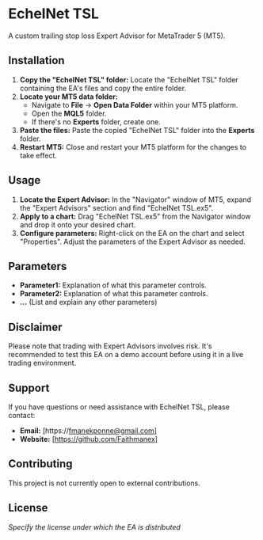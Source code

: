 # EchelNet TSL

A custom trailing stop loss Expert Advisor for MetaTrader 5 (MT5).

## Installation

1. **Copy the "EchelNet TSL" folder:** Locate the "EchelNet TSL" folder containing the EA's files and copy the entire folder.
2. **Locate your MT5 data folder:**  
   * Navigate to **File** -> **Open Data Folder** within your MT5 platform.
   * Open the **MQL5** folder. 
   * If there's no **Experts** folder, create one. 
3. **Paste the files:** Paste the copied "EchelNet TSL" folder into the **Experts** folder.
4. **Restart MT5:** Close and restart your MT5 platform for the changes to take effect.

## Usage

1. **Locate the Expert Advisor:** In the "Navigator" window of MT5, expand the "Expert Advisors" section and find "EchelNet TSL.ex5".
2. **Apply to a chart:** Drag "EchelNet TSL.ex5" from the Navigator window and drop it onto your desired chart.
3. **Configure parameters:**  Right-click on the EA on the chart and select "Properties". Adjust the parameters of the Expert Advisor as needed.

## Parameters

* **Parameter1:** Explanation of what this parameter controls.
* **Parameter2:** Explanation of what this parameter controls.
* **...**  (List and explain any other parameters)

## Disclaimer

Please note that trading with Expert Advisors involves risk. It's recommended to test this EA on a demo account before using it in a live trading environment.

## Support

If you have questions or need assistance with EchelNet TSL, please contact:

* **Email:** [https://fmanekponne@gmail.com] 
* **Website:** [https://github.com/Faithmanex] 

## Contributing

This project is not currently open to external contributions. 


## License

*Specify the license under which the EA is distributed* 

